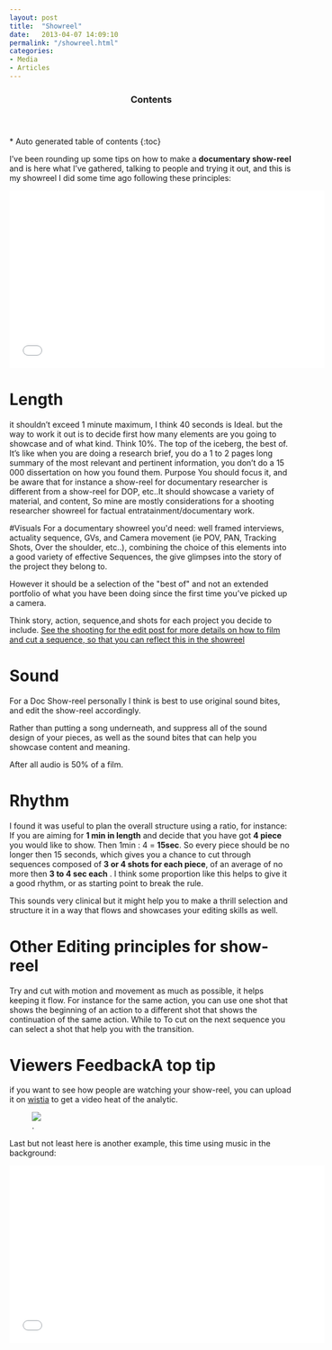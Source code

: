 ```yaml
---
layout: post
title:  "Showreel"
date:   2013-04-07 14:09:10
permalink: "/showreel.html"
categories: 
- Media
- Articles
---
```

<section id="table-of-contents" class="toc">
  <header>
    <h3>Contents</h3>
  </header>
<div id="drawer" markdown="1">
*  Auto generated table of contents
{:toc}
</div>
</section><!-- /#table-of-contents -->

I’ve been rounding up some tips on how to make a **documentary show-reel** and is here what I’ve gathered, talking to people and trying it out, and this is my showreel I did some time ago following these principles:

<iframe src="//player.vimeo.com/video/38662525?title=0&amp;byline=0&amp;portrait=0" width="560" height="315" frameborder="0" ></iframe>


# Length 
it shouldn’t exceed 1 minute maximum, I think 40 seconds is Ideal. but the way to work it out is to decide first how many elements are you going to showcase and of what kind.
Think 10%. The top of the iceberg, the best of. It’s like when you are doing a research brief, you do a 1 to 2 pages long summary of the most relevant and pertinent information, you don’t do a 15 000 dissertation on how you found them.
Purpose 
You should focus it, and be aware that for instance a show-reel for documentary researcher is different from a show-reel for DOP, etc..It should showcase a variety of material, and content,
So mine are mostly considerations for a shooting researcher showreel for factual entratainment/documentary work. 

#Visuals
For a documentary showreel you'd need: well framed interviews, actuality sequence, GVs, and Camera movement (ie POV, PAN, Tracking Shots, Over the shoulder, etc..), 
combining the choice of this elements into a good variety of effective Sequences, the give glimpses into the story of the project they belong to.

However it should be a selection of the "best of" and not an extended portfolio of what you have been doing since the first time you’ve picked up a camera.

Think story, action, sequence,and shots for each project you decide to include.
[See the shooting for the edit post for more details on how to film and cut a sequence, so that you can reflect this in the showreel](<>)

# Sound
For a Doc Show-reel personally I think is best to use original sound bites, and edit the show-reel accordingly. 

Rather than putting a song underneath, and suppress all of the sound design of your pieces, as well as the sound bites that can help you showcase content and meaning.

After all audio is 50% of a film.

# Rhythm
I found it was useful to plan the overall structure using a ratio, for instance:
If you are aiming for **1 min in length** and decide that you have got **4 piece** you would like to show. 
Then 1min : 4 = **15sec**. So every piece should be no longer then 15 seconds, which gives you a chance to cut through sequences composed of **3 or 4 shots for each piece**,  of an average of no more then **3 to 4 sec each** . 
I think some proportion like this helps to give it a good rhythm, or as starting point to break the rule.


This sounds very clinical but it might help you to make a thrill selection and structure it in a way that flows and showcases your editing skills as well.

# Other Editing principles for show-reel
Try and cut with motion and movement as much as possible, it helps keeping it flow.
For instance for the same action, you can use one shot that shows the beginning of an action to a different shot that shows the continuation of the same action. While to To cut on the next sequence you can select a shot that help you with the transition.


# Viewers FeedbackA top tip 
if you want to see how people are watching your show-reel, you can upload it on [wistia](<http://wistia.com/product/analytics>) to get a video heat of the analytic.

<figure>
	<a href="{{ site.url }}/images/showreel/wistia.png"><img src="{{ site.url }}/images/showreel/wistia.png"></a>
	<figcaption><a href="{{ site.url }}/images/showreel/wistia.png" title="Wistia Statistics"></a>.</figcaption>
</figure>



Last but not least here is another example, this time using music in the background:


<iframe src="//player.vimeo.com/video/23172428?title=0&amp;byline=0&amp;portrait=0" width="560" height="315" frameborder="0" ></iframe>